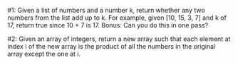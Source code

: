 #1: Given a list of numbers and a number k, return whether any two numbers from the list add up to k.
    For example, given [10, 15, 3, 7] and k of 17, return true since 10 + 7 is 17.
    Bonus: Can you do this in one pass?

#2: Given an array of integers,
    return a new array such that each element at index i of the new array
    is the product of all the numbers in the original array except the one at i.